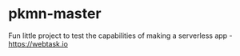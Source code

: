 # pkmn-master
Fun little project to test the capabilities of making a serverless app - https://webtask.io
